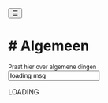 <!-- Sidebar -->
<div class="w3-sidebar w3-bar-block" style="display:none" id="mySidebar">
  <button onclick="w3_close()" class="w3-bar-item w3-button w3-large">Close &times;</button>
  <p> ! - ALLEEN LEZEN</p>
  <a href="{{ site.base }}/servers/1" class="w3-bar-item w3-button w3-blue"># Algemeen</a>
</div>

<!-- Page Content -->
<div class="w3-teal">
  <button class="w3-button w3-teal w3-xlarge" onclick="w3_open()">☰</button>
  <div class="w3-container">
    <h1># Algemeen</h1>
    <sup>Praat hier over algemene dingen</sup>
  </div>
</div>

<form onchange="msgs()" onload="msgs()" action="">
  <input id="LoL" value="loading msg">
</form>
<div id="msg">LOADING</div>
<!--

<div class="w3-container w3-hover">
  <img src="{{ site.base }}/profile.jpg" style="max-width: 40px;">
  <span>BasToTheMax</span>
  <p>Hallo! Hoe gaat het?</p>
  <hr>
</div>
-->

<script src="{{ site.base }}/chat.js"></script>
<script>
function w3_open() {
  document.getElementById("mySidebar").style.width = "80%";
  document.getElementById("mySidebar").style.display = "block";
}

function w3_close() {
  document.getElementById("mySidebar").style.display = "none";
}

  var text = "Er zijn <b>" + general.length + "</b> berichten verzonden:<br>";
  var i;
  for (i = 0; i < general.length; i++) {
    text += "<div class=\"w3-container w3-hover\"><img src=\"/ChatApp/profile.jpg\" style=\"max-width: 40px;\"><span>User</span><p>" + general[i] + "</p><hr></div><br>";
    
  }
  document.getElementById("msg").innerHTML = text;

</script>
